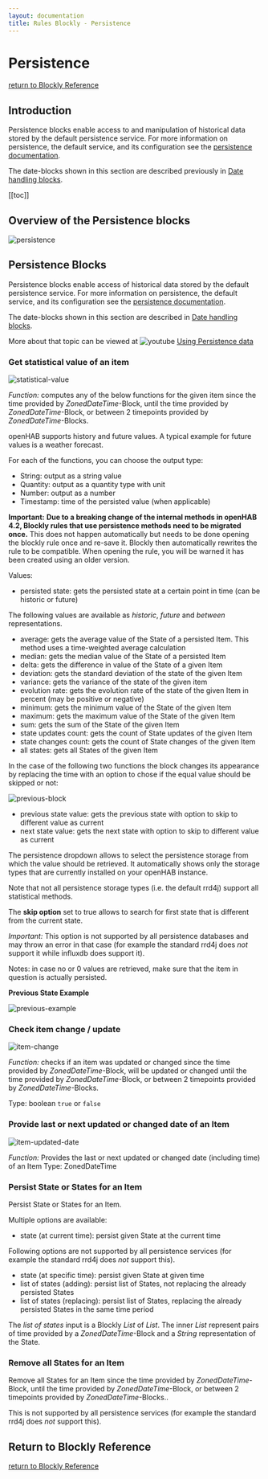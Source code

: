 ```yaml
---
layout: documentation
title: Rules Blockly - Persistence
---
```

<!-- markdownlint-disable MD036 -->

# Persistence

[return to Blockly Reference](index.html#persistence)

## Introduction

Persistence blocks enable access to and manipulation of historical data stored by the default persistence service.
For more information on persistence, the default service, and its configuration see the [persistence documentation](https://www.openhab.org/docs/configuration/persistence.html).

The date-blocks shown in this section are described previously in [Date handling blocks](https://community.openhab.org/t/blockly-reference/128785#date-handling-blocks-31).

[[toc]]

## Overview of the Persistence blocks

![persistence](../images/blockly/blockly-persistence.png)

## Persistence Blocks

Persistence blocks enable access of historical data stored by the default persistence service.
For more information on persistence, the default service, and its configuration see the [persistence documentation](https://www.openhab.org/docs/configuration/persistence.html).

The date-blocks shown in this section are described in [Date handling blocks](https://community.openhab.org/t/blockly-reference/128785#date-handling-blocks-31).

More about that topic can be viewed at ![youtube](../images/blockly/youtube-logo-small.png) [Using Persistence data](https://youtu.be/KwhYKy1_qVk?t=1440)

### Get statistical value of an item

![statistical-value](../images/blockly/blockly-persistence-get-statistical-value.png)

_Function:_ computes any of the below functions for the given item since the time provided by _ZonedDateTime_-Block, until the time provided by _ZonedDateTime_-Block, or between 2 timepoints provided by _ZonedDateTime_-Blocks.

openHAB supports history and future values.
A typical example for future values is a weather forecast.

For each of the functions, you can choose the output type:

- String: output as a string value
- Quantity: output as a quantity type with unit
- Number: output as a number
- Timestamp: time of the persisted value (when applicable)

**Important:** **Due to a breaking change of the internal methods in openHAB 4.2, Blockly rules that use persistence methods need to be migrated once.**
This does not happen automatically but needs to be done opening the blockly rule once and re-save it.
Blockly then automatically rewrites the rule to be compatible.
When opening the rule, you will be warned it has been created using an older version.

Values:

- persisted state: gets the persisted state at a certain point in time (can be historic or future)

The following values are available as _historic_, _future_ and _between_ representations.

- average: gets the average value of the State of a persisted Item.
This method uses a time-weighted average calculation
- median: gets the median value of the State of a persisted Item
- delta: gets the difference in value of the State of a given Item
- deviation: gets the standard deviation of the state of the given Item
- variance: gets the variance of the state of the given item
- evolution rate: gets the evolution rate of the state of the given Item in percent (may be positive or negative)
- minimum: gets the minimum value of the State of the given Item
- maximum: gets the maximum value of the State of the given Item
- sum: gets the sum of the State of the given Item
- state updates count: gets the count of State updates of the given Item
- state changes count: gets the count of State changes of the given Item
- all states: gets all States of the given Item

In the case of the following two functions the block changes its appearance by replacing the time with an option to chose if the equal value should be skipped or not:

![previous-block](../images/blockly/blockly-persistence-get-previous.png)

- previous state value: gets the previous state with option to skip to different value as current
- next state value: gets the next state with option to skip to different value as current

The persistence dropdown allows to select the persistence storage from which the value should be retrieved.
It automatically shows only the storage types that are currently installed on your openHAB instance.

Note that not all persistence storage types (i.e. the default rrd4j) support all statistical methods.

The **skip option** set to true allows to search for first state that is different from the current state.

_Important:_ This option is not supported by all persistence databases and may throw an error in that case (for example the standard rrd4j does _not_ support it while influxdb does support it).

Notes: in case no or 0 values are retrieved, make sure that the item in question is actually persisted.

**Previous State Example**

![previous-example](../images/blockly/blockly-persistence-get-previous-example.png)

### Check item change / update

![item-change](../images/blockly/blockly-persistence-get-item-change.png)

_Function:_ checks if an item was updated or changed since the time provided by _ZonedDateTime_-Block, will be updated or changed until the time provided by _ZonedDateTime_-Block, or between 2 timepoints provided by _ZonedDateTime_-Blocks.

Type: boolean `true` or `false`

### Provide last or next updated or changed date of an Item

![item-updated-date](../images/blockly/blockly-persistence-updated-date.png)

_Function:_ Provides the last or next updated or changed date (including time) of an Item
Type: ZonedDateTime

### Persist State or States for an Item

Persist State or States for an Item.

Multiple options are available:

- state (at current time): persist given State at the current time

Following options are not supported by all persistence services (for example the standard rrd4j does _not_ support this).

- state (at specific time): persist given State at given time
- list of states (adding): persist list of States, not replacing the already persisted States
- list of states (replacing): persist list of States, replacing the already persisted States in the same time period

The _list of states_ input is a Blockly _List_ of _List_.
The inner _List_ represent pairs of time provided by a _ZonedDateTime_-Block and a _String_ representation of the State.

### Remove all States for an Item

Remove all States for an Item since the time provided by _ZonedDateTime_-Block, until the time provided by _ZonedDateTime_-Block, or between 2 timepoints provided by _ZonedDateTime_-Blocks..

This is not supported by all persistence services (for example the standard rrd4j does _not_ support this).

## Return to Blockly Reference

[return to Blockly Reference](index.html#persistence)
